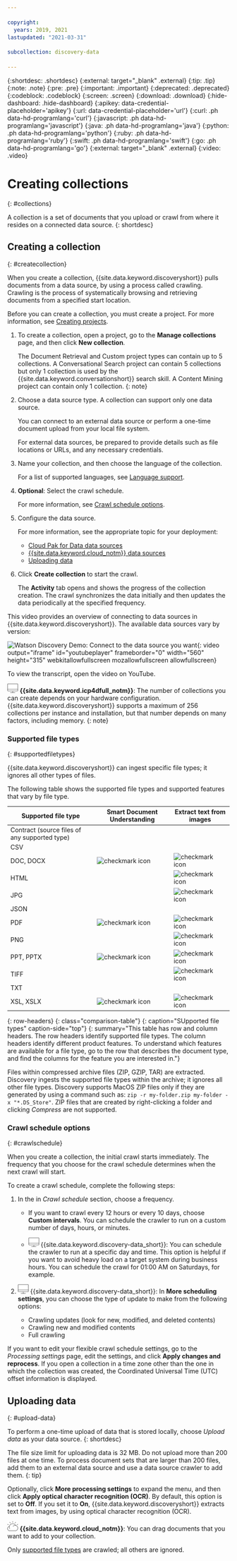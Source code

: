 ```yaml
---

copyright:
  years: 2019, 2021
lastupdated: "2021-03-31"

subcollection: discovery-data

---
```


{:shortdesc: .shortdesc}
{:external: target="_blank" .external}
{:tip: .tip}
{:note: .note}
{:pre: .pre}
{:important: .important}
{:deprecated: .deprecated}
{:codeblock: .codeblock}
{:screen: .screen}
{:download: .download}
{:hide-dashboard: .hide-dashboard}
{:apikey: data-credential-placeholder='apikey'} 
{:url: data-credential-placeholder='url'}
{:curl: .ph data-hd-programlang='curl'}
{:javascript: .ph data-hd-programlang='javascript'}
{:java: .ph data-hd-programlang='java'}
{:python: .ph data-hd-programlang='python'}
{:ruby: .ph data-hd-programlang='ruby'}
{:swift: .ph data-hd-programlang='swift'}
{:go: .ph data-hd-programlang='go'}
{:external: target="_blank" .external}
{:video: .video}

# Creating collections
{: #collections}

<!-- c/s help for the *Manage collections* page. Do not delete. -->

A collection is a set of documents that you upload or crawl from where it resides on a connected data source.
{: shortdesc}


## Creating a collection
{: #createcollection}

When you create a collection, {{site.data.keyword.discoveryshort}} pulls documents from a data source, by using a process called crawling. Crawling is the process of systematically browsing and retrieving documents from a specified start location.

Before you can create a collection, you must create a project. For more information, see [Creating projects](/docs/discovery-data?topic=discovery-data-projects).

1.  To create a collection, open a project, go to the **Manage collections** page, and then click **New collection**.

    The Document Retrieval and Custom project types can contain up to 5 collections. A Conversational Search project can contain 5 collections but only 1 collection is used by the {{site.data.keyword.conversationshort}} search skill. A Content Mining project can contain only 1 collection.
    {: note}
1.  Choose a data source type. A collection can support only one data source.

    You can connect to an external data source or perform a one-time document upload from your local file system.

    For external data sources, be prepared to provide details such as file locations or URLs, and any necessary credentials.
1.  Name your collection, and then choose the language of the collection. 

    For a list of supported languages, see [Language support](/docs/discovery-data?topic=discovery-data-language-support).
1.  **Optional**: Select the crawl schedule. 

    For more information, see [Crawl schedule options](/docs/discovery-data?topic=discovery-data-collections#crawlschedule).
1.  Configure the data source.

    For more information, see the appropriate topic for your deployment:

    - [Cloud Pak for Data data sources](/docs/discovery-data?topic=discovery-data-collection-types)
    - [{{site.data.keyword.cloud_notm}} data sources](/docs/discovery-data?topic=discovery-data-sources)
    - [Uploading data](#upload-data)
1.  Click **Create collection** to start the crawl.

    The **Activity** tab opens and shows the progress of the collection creation. The crawl synchronizes the data initially and then updates the data periodically at the specified frequency.

This video provides an overview of connecting to data sources in {{site.data.keyword.discoveryshort}}. The available data sources vary by version:

![Watson Discovery Demo: Connect to the data source you want](https://www.youtube.com/embed/MPCOwMgn1p4){: video output="iframe" id="youtubeplayer" frameborder="0" width="560" height="315" webkitallowfullscreen mozallowfullscreen allowfullscreen}

To view the transcript, open the video on YouTube.

![Cloud Pak for Data only](images/desktop.png) **{{site.data.keyword.icp4dfull_notm}}**: The number of collections you can create depends on your hardware configuration. {{site.data.keyword.discoveryshort}} supports a maximum of 256 collections per instance and installation, but that number depends on many factors, including memory.
{: note}

### Supported file types
{: #supportedfiletypes}

{{site.data.keyword.discoveryshort}} can ingest specific file types; it ignores all other types of files.

The following table shows the supported file types and supported features that vary by file type.

| Supported file type | Smart Document Understanding | Extract text from images |
|---------------|------------------------------|--------------------------|
| Contract (source files of any supported type) | | |
| CSV | | |
| DOC, DOCX | ![checkmark icon](../../icons/checkmark-icon.svg) | ![checkmark icon](../../icons/checkmark-icon.svg) |
| HTML | | ![checkmark icon](../../icons/checkmark-icon.svg) | |
| JPG | | ![checkmark icon](../../icons/checkmark-icon.svg) |
| JSON | | |
| PDF | ![checkmark icon](../../icons/checkmark-icon.svg) | ![checkmark icon](../../icons/checkmark-icon.svg) |
| PNG | | ![checkmark icon](../../icons/checkmark-icon.svg) |
| PPT, PPTX | ![checkmark icon](../../icons/checkmark-icon.svg) | ![checkmark icon](../../icons/checkmark-icon.svg) |
| TIFF | | ![checkmark icon](../../icons/checkmark-icon.svg) |
| TXT | | |
| XSL, XSLX | ![checkmark icon](../../icons/checkmark-icon.svg) | ![checkmark icon](../../icons/checkmark-icon.svg) |
{: row-headers}
{: class="comparison-table"}
{: caption="SUpported file types" caption-side="top"}
{: summary="This table has row and column headers. The row headers identify supported file types. The column headers identify different product features. To understand which features are available for a file type, go to the row that describes the document type, and find the columns for the feature you are interested in."}
    
Files within compressed archive files (ZIP, GZIP, TAR) are extracted. Discovery ingests the supported file types within the archive; it ignores all other file types. Discovery supports MacOS ZIP files only if they are generated by using a command such as: `zip -r my-folder.zip my-folder -x "*.DS_Store"`. ZIP files that are created by right-clicking a folder and clicking *Compress* are not supported.

### Crawl schedule options
{: #crawlschedule}

When you create a collection, the initial crawl starts immediately. The frequency that you choose for the crawl schedule determines when the next crawl will start. 

To create a crawl schedule, complete the following steps:

1.  In the in *Crawl schedule* section, choose a frequency.

    - If you want to crawl every 12 hours or every 10 days, choose **Custom intervals**. You can schedule the crawler to run on a custom number of days, hours, or minutes.

    - ![Cloud Pak for Data only](images/desktop.png) {{site.data.keyword.discovery-data_short}}: You can schedule the crawler to run at a specific day and time. This option is helpful if you want to avoid heavy load on a target system during business hours. You can schedule the crawl for 01:00 AM on Saturdays, for example.

1.  ![Cloud Pak for Data only](images/desktop.png) {{site.data.keyword.discovery-data_short}}: In **More scheduling settings**, you can choose the type of update to make from the following options:

    - Crawling updates (look for new, modified, and deleted contents)
    - Crawling new and modified contents
    - Full crawling

If you want to edit your flexible crawl schedule settings, go to the *Processing settings* page, edit the settings, and click **Apply changes and reprocess**. If you open a collection in a time zone other than the one in which the collection was created, the Coordinated Universal Time (UTC) offset information is displayed.

## Uploading data
{: #upload-data}

To perform a one-time upload of data that is stored locally, choose *Upload data* as your data source.
{: shortdesc}

The file size limit for uploading data is 32 MB. Do not upload more than 200 files at one time. To process document sets that are larger than 200 files, add them to an external data source and use a data source crawler to add them.
{: tip}

Optionally, click **More processing settings** to expand the menu, and then click **Apply optical character recognition (OCR)**. By default, this option is set to **Off**. If you set it to **On**, {{site.data.keyword.discoveryshort}} extracts text from images, by using optical character recognition (OCR).

![IBM Cloud only](images/ibm-cloud.png) **{{site.data.keyword.cloud_notm}}**: You can drag documents that you want to add to your collection.

Only [supported file types](supportedfiletypes) are crawled; all others are ignored.
